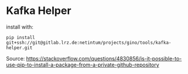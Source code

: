 # Kafka Helper

install with:

```
pip install git+ssh://git@gitlab.lrz.de:netintum/projects/gino/tools/kafka-helper.git
```

Source: https://stackoverflow.com/questions/4830856/is-it-possible-to-use-pip-to-install-a-package-from-a-private-github-repository

